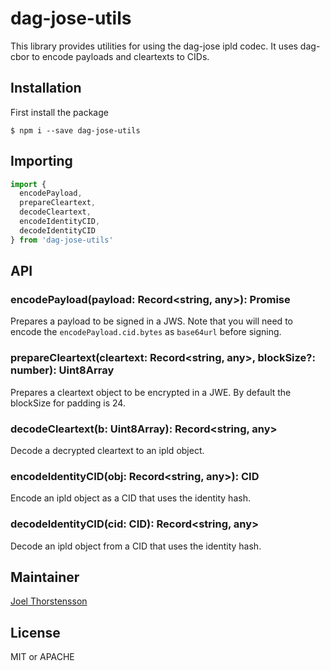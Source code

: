 # dag-jose-utils


This library provides utilities for using the dag-jose ipld codec. It uses dag-cbor to encode payloads and cleartexts to CIDs.


## Installation
First install the package
```
$ npm i --save dag-jose-utils
```

## Importing
```ts
import {
  encodePayload,
  prepareCleartext,
  decodeCleartext,
  encodeIdentityCID,
  decodeIdentityCID
} from 'dag-jose-utils'
```

## API

### encodePayload(payload: Record<string, any>): Promise<EncodedPayload>
Prepares a payload to be signed in a JWS. Note that you will need to encode the `encodePayload.cid.bytes` as `base64url` before signing.

### prepareCleartext(cleartext: Record<string, any>, blockSize?: number): Uint8Array
Prepares a cleartext object to be encrypted in a JWE. By default the blockSize for padding is 24.

### decodeCleartext(b: Uint8Array): Record<string, any>
Decode a decrypted cleartext to an ipld object.

### encodeIdentityCID(obj: Record<string, any>): CID
Encode an ipld object as a CID that uses the identity hash.

### decodeIdentityCID(cid: CID): Record<string, any>
Decode an ipld object from a CID that uses the identity hash.


## Maintainer
[Joel Thorstensson](https://github.com/oed)


## License
MIT or APACHE
